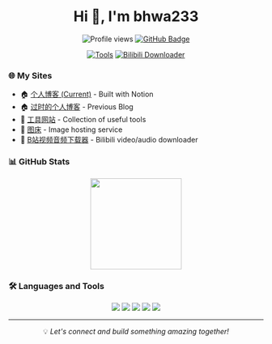 <h1 align="center">Hi 👋, I'm bhwa233</h1>

<p align="center">
  <img src="https://komarev.com/ghpvc/?username=lxw15337674&color=blueviolet" alt="Profile views" />
  <a href="https://github.com/lxw15337674"><img src="https://img.shields.io/github/followers/lxw15337674?label=Followers&style=social" alt="GitHub Badge"></a>
</p>

<p align="center">
  <a href="https://bhwa233.vercel.app/"><img src="https://img.shields.io/badge/Tools-Website-4285F4?style=for-the-badge" alt="Tools"/></a>
  <a href="https://bilibili-audio-downloader.vercel.app"><img src="https://img.shields.io/badge/Bilibili-Downloader-FF69B4?style=for-the-badge&logo=bilibili" alt="Bilibili Downloader"/></a>
</p>

### 🌐 My Sites

- 🏠 [个人博客 (Current)](https://notion-next-plum-chi.vercel.app/) - Built with Notion
- 🏠 [过时的个人博客](https://lxw15337674.github.io/) - Previous Blog
- 🔧 [工具网站](https://bhwa233.vercel.app/) - Collection of useful tools
- 📸 [图床](https://telegraph-image-bww.pages.dev) - Image hosting service
- 🎵 [B站视频音频下载器](https://bilibili-audio-downloader.vercel.app) - Bilibili video/audio downloader

### 📊 GitHub Stats

<p align="center">
  <img height="180em" src="https://github-readme-stats.vercel.app/api?username=lxw15337674&show_icons=true&theme=tokyonight&include_all_commits=true&count_private=true"/>
</p>

### 🛠️ Languages and Tools

<p align="center">
  <img src="https://img.shields.io/badge/typescript-%23007ACC.svg?style=for-the-badge&logo=typescript&logoColor=white"/>
  <img src="https://img.shields.io/badge/react-%2320232a.svg?style=for-the-badge&logo=react&logoColor=%2361DAFB"/>
  <img src="https://img.shields.io/badge/node.js-6DA55F?style=for-the-badge&logo=node.js&logoColor=white"/>
  <img src="https://img.shields.io/badge/Next-black?style=for-the-badge&logo=next.js&logoColor=white"/>
  <img src="https://img.shields.io/badge/nestjs-%23E0234E.svg?style=for-the-badge&logo=nestjs&logoColor=white"/>
</p>

---

<p align="center">💡 <i>Let's connect and build something amazing together!</i></p>
